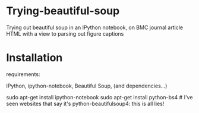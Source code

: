Trying-beautiful-soup
=====================

Trying out beautiful soup in an IPython notebook, on BMC journal article HTML with a view to parsing out figure captions

# Installation

requirements:

IPython, ipython-notebook, Beautiful Soup, (and dependencies...)

sudo apt-get install ipython-notebook
sudo apt-get install python-bs4   # I've seen websites that say it's python-beautifulsoup4: this is all lies!
